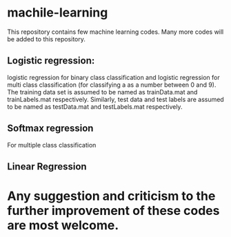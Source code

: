 # machile-learning
This repository contains few machine learning codes. Many more codes will be added to this repository.

## Logistic regression:
logistic regression for binary class classification and logistic regression for multi class classification (for classifying a as a number between 0 and 9).
The training data set is assumed to be named as trainData.mat and trainLabels.mat respectively.
Similarly, test data and test labels are assumed to be named as testData.mat and testLabels.mat respectively.
## Softmax regression
For multiple class classification
## Linear Regression

# Any suggestion and criticism to the further improvement of these codes are most welcome.
